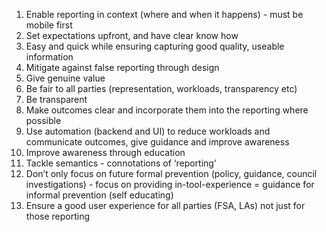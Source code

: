 1. Enable reporting in context (where and when it happens) - must be mobile first
1. Set expectations upfront, and have clear know how
1. Easy and quick while ensuring capturing good quality, useable information
1. Mitigate against false reporting through design
1. Give genuine value
1. Be fair to all parties (representation, workloads, transparency etc)
1. Be transparent
1. Make outcomes clear and incorporate them into the reporting where possible
1. Use automation (backend and UI) to reduce workloads and communicate outcomes, give guidance and improve awareness
1. Improve awareness through education
1. Tackle semantics - connotations of ‘reporting’
1. Don’t only focus on future formal prevention (policy, guidance, council investigations) - focus on providing in-tool-experience = guidance for informal prevention (self educating) 
1. Ensure a good user experience for all parties (FSA, LAs) not just for those reporting
